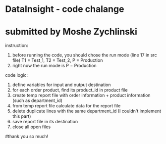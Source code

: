 # DataInsight - code chalange
# submitted by Moshe Zychlinski

instruction:
1. before running the code, you should chose the run mode (line 17 in src file)
   T1 = Test_1, T2 = Test_2, P = Production
2. right now the run mode is P = Production

code logic:
1. define variables for input and output destination
2. for each order product, find its product_id in product file
3. create temp report file with order information + product information (such as department_id)
4. from temp report file calculate data for the report file
5. delete duplicate lines with the same department_id (I couldn't implement this part)
6. save report file in its destination
7. close all open files


#thank you so much!
